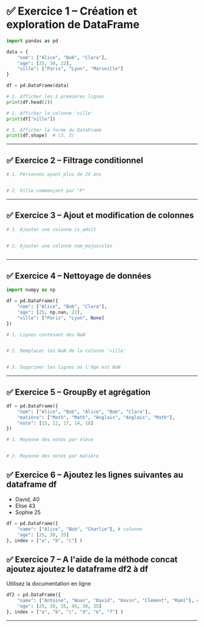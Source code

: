 # ✅ **Exercice 1 – Création et exploration de DataFrame**

```python
import pandas as pd

data = {
    "nom": ["Alice", "Bob", "Clara"],
    "age": [25, 30, 22],
    "ville": ["Paris", "Lyon", "Marseille"]
}

df = pd.DataFrame(data)

# 1. Afficher les 2 premières lignes
print(df.head(2))

# 2. Afficher la colonne 'ville'
print(df["ville"])

# 3. Afficher la forme du DataFrame
print(df.shape)  # (3, 3)
```

---

## ✅ **Exercice 2 – Filtrage conditionnel**

```python
# 1. Personnes ayant plus de 24 ans


# 2. Ville commençant par "P"

```

---

## ✅ **Exercice 3 – Ajout et modification de colonnes**

```python
# 1. Ajouter une colonne is_adult


# 2. Ajouter une colonne nom_majuscules



```

---

## ✅ **Exercice 4 – Nettoyage de données**

```python
import numpy as np

df = pd.DataFrame({
    "nom": ["Alice", "Bob", "Clara"],
    "age": [25, np.nan, 22],
    "ville": ["Paris", "Lyon", None]
})

# 1. Lignes contenant des NaN


# 2. Remplacer les NaN de la colonne 'ville'


# 3. Supprimer les lignes où l'âge est NaN


```

---

## ✅ **Exercice 5 – GroupBy et agrégation**

```python
df = pd.DataFrame({
    "nom": ["Alice", "Bob", "Alice", "Bob", "Clara"],
    "matière": ["Math", "Math", "Anglais", "Anglais", "Math"],
    "note": [15, 12, 17, 14, 18]
})

# 1. Moyenne des notes par élève


# 2. Moyenne des notes par matière

```

##  ✅ **Exercice 6 – Ajoutez les lignes suivantes au dataframe df**

-  David, 40
-  Elise 43
-  Sophie 25

```python
df = pd.DataFrame({
    "name": ["Alice", "Bob", "Charlie"], # colonne
    "age": [25, 30, 35]
}, index = ["a", "b", "c"] )

```

##  ✅ **Exercice 7 – A l'aide de la méthode concat ajoutez ajoutez le dataframe df2 à df**


Utilisez la documentation en ligne 


```python
df2 = pd.DataFrame({
    "name": ["Antoine", "Noan", "David", "Kevin", "Clément", "Rami"], # colonne
    "age": [25, 30, 35, 45, 30, 35]
}, index = ["a", "b", "c", "d", "e", "f"] )

```

---
